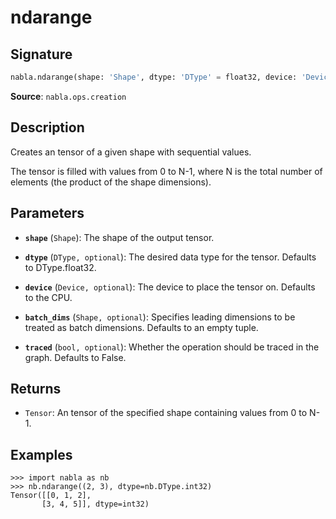 # ndarange

## Signature

```python
nabla.ndarange(shape: 'Shape', dtype: 'DType' = float32, device: 'Device' = Device(type=cpu,id=0), batch_dims: 'Shape' = (), traced: 'bool' = False) -> 'Tensor'
```

**Source**: `nabla.ops.creation`

## Description

Creates an tensor of a given shape with sequential values.

The tensor is filled with values from 0 to N-1, where N is the total
number of elements (the product of the shape dimensions).

## Parameters

- **`shape`** (`Shape`): The shape of the output tensor.

- **`dtype`** (`DType, optional`): The desired data type for the tensor. Defaults to DType.float32.

- **`device`** (`Device, optional`): The device to place the tensor on. Defaults to the CPU.

- **`batch_dims`** (`Shape, optional`): Specifies leading dimensions to be treated as batch dimensions. Defaults to an empty tuple.

- **`traced`** (`bool, optional`): Whether the operation should be traced in the graph. Defaults to False.

## Returns

- `Tensor`: An tensor of the specified shape containing values from 0 to N-1.

## Examples

```pycon
>>> import nabla as nb
>>> nb.ndarange((2, 3), dtype=nb.DType.int32)
Tensor([[0, 1, 2],
       [3, 4, 5]], dtype=int32)
```
